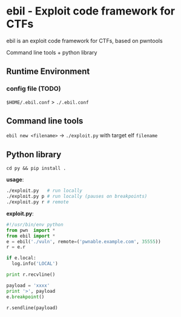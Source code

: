 # ebil - Exploit code framework for CTFs
ebil is an exploit code framework for CTFs, based on pwntools

Command line tools + python library
## Runtime Environment
### config file (TODO)
`$HOME/.ebil.conf` > `./.ebil.conf`


## Command line tools
`ebil new <filename>` -> `./exploit.py` with target elf `filename`


## Python library
`cd py && pip install .`

__usage__:
```sh
./exploit.py   # run locally
./exploit.py p # run locally (pauses on breakpoints)
./exploit.py r # remote

```
__exploit.py__:
```python
#!/usr/bin/env python
from pwn  import *
from ebil import *
e = ebil('./vuln', remote=('pwnable.example.com', 35555))
r = e.r

if e.local:
  log.info('LOCAL')

print r.recvline()

payload = 'xxxx'
print '>', payload
e.breakpoint()

r.sendline(payload)

```

